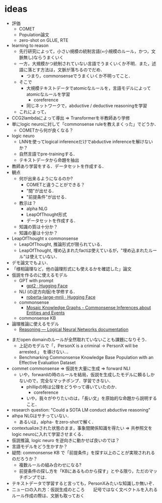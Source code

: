 # ideas
* 評価
    * COMET
    * Population論文
    * zero-shot on GLUE, RTE
* learning to reason
    - 先行研究によって，小さい規模の統制言語(=小規模のルール，かつ，文脈無し)ならうまくいく
    - 一方，大規模かつ統制されていない言語でうまくいくか不明．また，述語に落とす方法は，文脈が落ちるのでだめ．
        - つまり，commonsenseでうまくいくか不明ってこと．
    - そこで
        - 大規模テキストデータでatomicなルールを，言語モデルによってatomicなルールを学習
            - coreference
        - 同じネットワークで，abductive / deductive reasoningを学習
    - これによって，
* CCG2lambdaによって導出 => Transformerを半教師あり学修
* 単にlogic neuroに対して「commonsense ruleを教えまくった」でどうか．
    - COMETから何が良くなる？
* logic neuro
    - LNNを使ってlogical inferenceだけでabductive inferenceを解けないか？
    - 自然言語でpre-trainingする．
    - テキストデータから命題を抽出
* 教師あり学習をする．データセットを作成する．
* 観点
    - 何が出来るようになるのか?
        - COMETと違うことができる？
        - "間"が出せる．
        - "前提条件"が出せる．
    - 教示は？
        - alpha NLG
        - LeapOfThought形式
        - データセットを作成する．
    * 知識の質は十分か？
    - 知識の量は十分か？
* LeapOfThought x commonsense
    - LeapOfThought, 推論形式が限られている．
    - LeapOfThought, 埋め込まれたfactは使えているが，"埋め込まれたルール"は使えていない．
* デモ論文でもよい．
* 「様相論理など，他の論理形式にも使えるかを確認した」論文
* 仮説を作るのに使えるモデル
    - GPT with prompt
        * [gpt2 · Hugging Face](https://huggingface.co/gpt2)
    - NLI (の逆方向版)を学修する．
        * [roberta-large-mnli · Hugging Face](https://huggingface.co/roberta-large-mnli)
    - commonsense
        * [Mosaic Knowledge Graphs - Commonsense Inferences about Entities and Events](https://mosaickg.apps.allenai.org/model_comet2020_people_events/)
    - commonsense KB
* 論理推論に使えるモデル
    * [Reasoning — Logical Neural Networks  documentation](https://ibm.github.io/LNN/education/examples/reasoning.html)
- まだopen domainのルールが全然取れていないことも課題になりそう．
    * 上記のモデルで「，PersonX is a criminal -> PersonX will be arrested.」 を導けない..．
    - Benchmarking Commonsense Knowledge Base Population with an Effective Evaluation Dataset
- commet commonsense => 仮説を大量に生成 => forward NLI
    - いや，forwardの時のルールを結局，仮説を生成したモデルに頼るしかないので，完全なマッチポンプ．学習できない．
        * phillipの時は公理をどうやって導いていたのか．
            - coreference
        * いや，我々がやりたいのは，「長い文」を原始的な命題から説明すること．
- research question: "Could a SOTA LM conduct abductive reasoning"
- alhpa NLGはサチっていない．
    - あるいは，alpha- をzero-shotで解く．
- contextualizeされた状態のまま，事象間関係知識を得たい => 共参照文をlogic neuroに入れて学習させまくる．
- 仮説推論, logic neuro を逆向きに動かせば良いのでは？
- 言語モデルをどう生かすか？
- 疑問: commonsense KB で「前提条件」を探す以上のことが実現されれるのだろうか？
    * 複数ルールの組み合わせになる?
    * 前提条件の探し方を「KBにあるものから探す」とやる限り，ただのマッチポンプでは．
- テキストデータで学習すると言っても，PersonXみたいな知識しか無いぞ．
- ニューロの入れ方：仮説生成のところ　　記号ではなく文ベクトルを入れる　　ルール作成の際は、文脈も取っておく　



